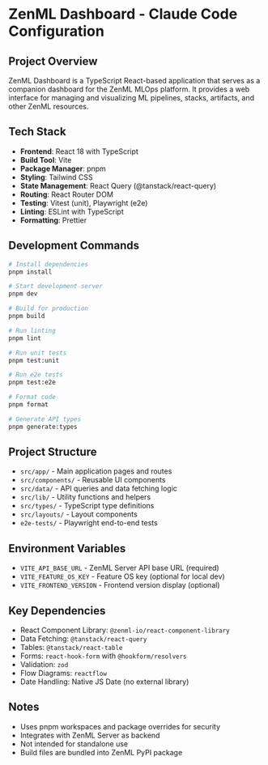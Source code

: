 # ZenML Dashboard - Claude Code Configuration

## Project Overview
ZenML Dashboard is a TypeScript React-based application that serves as a companion dashboard for the ZenML MLOps platform. It provides a web interface for managing and visualizing ML pipelines, stacks, artifacts, and other ZenML resources.

## Tech Stack
- **Frontend**: React 18 with TypeScript
- **Build Tool**: Vite
- **Package Manager**: pnpm
- **Styling**: Tailwind CSS
- **State Management**: React Query (@tanstack/react-query)
- **Routing**: React Router DOM
- **Testing**: Vitest (unit), Playwright (e2e)
- **Linting**: ESLint with TypeScript
- **Formatting**: Prettier

## Development Commands
```bash
# Install dependencies
pnpm install

# Start development server
pnpm dev

# Build for production
pnpm build

# Run linting
pnpm lint

# Run unit tests
pnpm test:unit

# Run e2e tests
pnpm test:e2e

# Format code
pnpm format

# Generate API types
pnpm generate:types
```

## Project Structure
- `src/app/` - Main application pages and routes
- `src/components/` - Reusable UI components
- `src/data/` - API queries and data fetching logic
- `src/lib/` - Utility functions and helpers
- `src/types/` - TypeScript type definitions
- `src/layouts/` - Layout components
- `e2e-tests/` - Playwright end-to-end tests

## Environment Variables
- `VITE_API_BASE_URL` - ZenML Server API base URL (required)
- `VITE_FEATURE_OS_KEY` - Feature OS key (optional for local dev)
- `VITE_FRONTEND_VERSION` - Frontend version display (optional)

## Key Dependencies
- React Component Library: `@zenml-io/react-component-library`
- Data Fetching: `@tanstack/react-query`
- Tables: `@tanstack/react-table`
- Forms: `react-hook-form` with `@hookform/resolvers`
- Validation: `zod`
- Flow Diagrams: `reactflow`
- Date Handling: Native JS Date (no external library)

## Notes
- Uses pnpm workspaces and package overrides for security
- Integrates with ZenML Server as backend
- Not intended for standalone use
- Build files are bundled into ZenML PyPI package